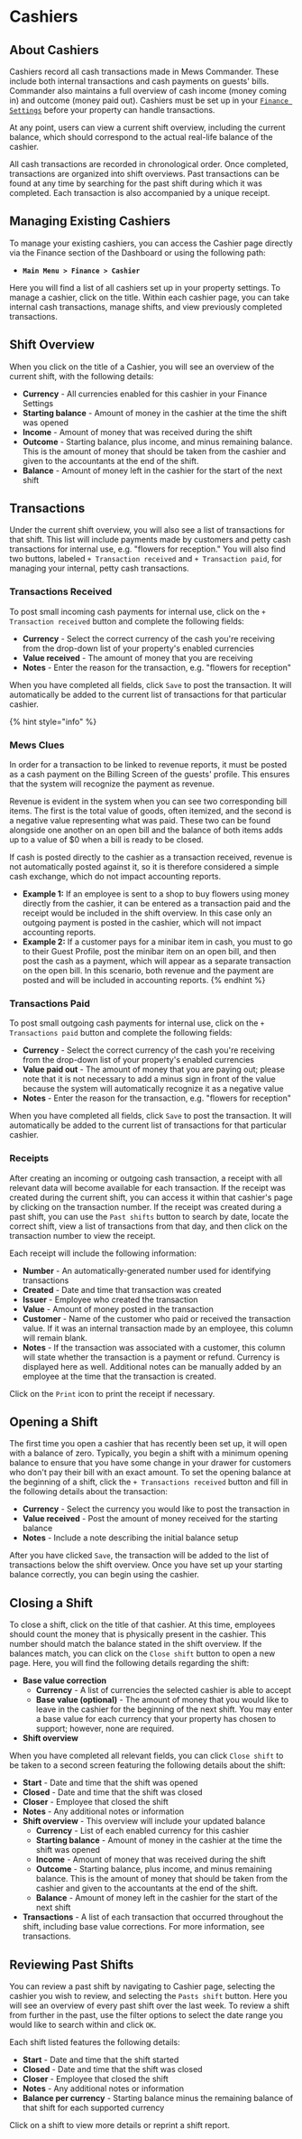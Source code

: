 # Cashiers

## About Cashiers

Cashiers record all cash transactions made in Mews Commander. These include both internal transactions and cash payments on guests' bills. Commander also maintains a full overview of cash income \(money coming in\) and outcome \(money paid out\). Cashiers must be set up in your [`Finance Settings`](https://mews-systems.gitbook.io/guide/commander/settings/finance-settings/cashiers) before your property can handle transactions.

At any point, users can view a current shift overview, including the current balance, which should correspond to the actual real-life balance of the cashier.

All cash transactions are recorded in chronological order. Once completed, transactions are organized into shift overviews. Past transactions can be found at any time by searching for the past shift during which it was completed. Each transaction is also accompanied by a unique receipt.

## Managing Existing Cashiers

To manage your existing cashiers, you can access the Cashier page directly via the Finance section of the Dashboard or using the following path:

* **`Main Menu > Finance > Cashier`**

Here you will find a list of all cashiers set up in your property settings. To manage a cashier, click on the title. Within each cashier page, you can take internal cash transactions, manage shifts, and view previously completed transactions.

## Shift Overview

When you click on the title of a Cashier, you will see an overview of the current shift, with the following details:

* **Currency** - All currencies enabled for this cashier in your Finance Settings
* **Starting balance** - Amount of money in the cashier at the time the shift was opened
* **Income** - Amount of money that was received during the shift
* **Outcome** - Starting balance, plus income, and minus remaining balance. This is the amount of money that should be taken from the cashier and given to the accountants at the end of the shift.
* **Balance** - Amount of money left in the cashier for the start of the next shift

## Transactions

Under the current shift overview, you will also see a list of transactions for that shift. This list will include payments made by customers and petty cash transactions for internal use, e.g. "flowers for reception." You will also find two buttons, labeled `+ Transaction received` and `+ Transaction paid`, for managing your internal, petty cash transactions.

### Transactions Received

To post small incoming cash payments for internal use, click on the `+ Transaction received` button and complete the following fields:

* **Currency** - Select the correct currency of the cash you're receiving from the drop-down list of your property's enabled currencies
* **Value received** - The amount of money that you are receiving
* **Notes** - Enter the reason for the transaction, e.g. "flowers for reception"

When you have completed all fields, click `Save` to post the transaction. It will automatically be added to the current list of transactions for that particular cashier. 

{% hint style="info" %}
### Mews Clues

In order for a transaction to be linked to revenue reports, it must be posted as a cash payment on the Billing Screen of the guests' profile. This ensures that the system will recognize the payment as revenue.

Revenue is evident in the system when you can see two corresponding bill items. The first is the total value of goods, often itemized, and the second is a negative value representing what was paid. These two can be found alongside one another on an open bill and the balance of both items adds up to a value of $0 when a bill is ready to be closed.

If cash is posted directly to the cashier as a transaction received, revenue is not automatically posted against it, so it is therefore considered a simple cash exchange, which do not impact accounting reports.

* **Example 1:** If an employee is sent to a shop to buy flowers using money directly from the cashier, it can be entered as a transaction paid and the receipt would be included in the shift overview. In this case only an outgoing payment is posted in the cashier, which will not impact accounting reports.
* **Example 2:** If a customer pays for a minibar item in cash, you must to go to their Guest Profile, post the minibar item on an open bill, and then post the cash as a payment, which will appear as a separate transaction on the open bill. In this scenario, both revenue and the payment are posted and will be included in accounting reports.
{% endhint %}

### Transactions Paid

To post small outgoing cash payments for internal use, click on the `+ Transactions paid` button and complete the following fields:

* **Currency** - Select the correct currency of the cash you're receiving from the drop-down list of your property's enabled currencies
* **Value paid out** - The amount of money that you are paying out; please note that it is not necessary to add a minus sign in front of the value because the system will automatically recognize it as a negative value
* **Notes** - Enter the reason for the transaction, e.g. "flowers for reception"

When you have completed all fields, click `Save` to post the transaction. It will automatically be added to the current list of transactions for that particular cashier.

### Receipts

After creating an incoming or outgoing cash transaction, a receipt with all relevant data will become available for each transaction. If the receipt was created during the current shift, you can access it within that cashier's page by clicking on the transaction number. If the receipt was created during a past shift, you can use the `Past shifts` button to search by date, locate the correct shift, view a list of transactions from that day, and then click on the transaction number to view the receipt.

Each receipt will include the following information:

* **Number** -  An automatically-generated number used for identifying transactions
* **Created** -  Date and time that transaction was created
* **Issuer** -  Employee who created the transaction
* **Value** - Amount of money posted in the transaction
* **Customer** -  Name of the customer who paid or received the transaction value. If it was an internal transaction made by an employee, this column will remain blank.
* **Notes** - If the transaction was associated with a customer, this column will state whether the transaction is a payment or refund. Currency is displayed here as well. Additional notes can be manually added by an employee at the time that the transaction is created.

Click on the `Print` icon to print the receipt if necessary. 

## Opening a Shift

The first time you open a cashier that has recently been set up, it will open with a balance of zero. Typically, you begin a shift with a minimum opening balance to ensure that you have some change in your drawer for customers who don't pay their bill with an exact amount. To set the opening balance at the beginning of a shift, click the `+ Transactions received` button and fill in the following details about the transaction:

* **Currency** - Select the currency you would like to post the transaction in
* **Value received** - Post the amount of money received for the starting balance
* **Notes** - Include a note describing the initial balance setup

After you have clicked `Save`, the transaction will be added to the list of transactions below the shift overview. Once you have set up your starting balance correctly, you can begin using the cashier. 

## Closing a Shift

To close a shift, click on the title of that cashier. At this time, employees should count the money that is physically present in the cashier. This number should match the balance stated in the shift overview. If the balances match, you can click on the `Close shift` button to open a new page. Here, you will find the following details regarding the shift:

* **Base value correction** 
  * **Currency** - A list of currencies the selected cashier is able to accept
  * **Base value \(optional\)** - The amount of money that you would like to leave in the cashier for the beginning of the next shift. You may enter a base value for each currency that your property has chosen to support; however, none are required.
* **Shift overview** 

When you have completed all relevant fields, you can click `Close shift` to be taken to a second screen featuring the following details about the shift:

* **Start** - Date and time that the shift was opened
* **Closed** - Date and time that the shift was closed
* **Closer** - Employee that closed the shift
* **Notes** - Any additional notes or information
* **Shift overview** - This overview will include your updated balance
  * **Currency** - List of each enabled currency for this cashier
  * **Starting balance** - Amount of money in the cashier at the time the shift was opened
  * **Income** - Amount of money that was received during the shift
  * **Outcome** - Starting balance, plus income, and minus remaining balance. This is the amount of money that should be taken from the cashier and given to the accountants at the end of the shift.
  * **Balance** - Amount of money left in the cashier for the start of the next shift
* **Transactions** - A list of each transaction that occurred throughout the shift, including base value corrections. For more information, see transactions.

## Reviewing Past Shifts

You can review a past shift by navigating to Cashier page, selecting the cashier you wish to review, and selecting the `Pasts shift` button. Here you will see an overview of every past shift over the last week. To review a shift from further in the past, use the filter options to select the date range you would like to search within and click `OK`.

Each shift listed features the following details:

* **Start** - Date and time that the shift started
* **Closed** - Date and time that the shift was closed
* **Closer** - Employee that closed the shift
* **Notes** - Any additional notes or information
* **Balance per currency** - Starting balance minus the remaining balance of that shift for each supported currency

Click on a shift to view more details or reprint a shift report.

